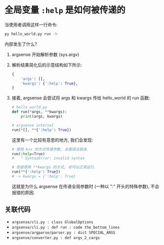 # 全局变量 `:help` 是如何被传递的

当使用者调用这样一行命令:

```sh
py hello_world.py run -h
```

内部发生了什么?

1. argsense 开始解析参数 (sys.argv)
2. 解析结果简化后的示意结构如下所示:

    ```py
    {
        'args': [],
        'kwargs': {':help': True},
    }
    ```

3. 接着, argsense 会尝试将 args 和 kwargs 传给 hello_world 的 run 函数:

    ```py
    # hello_world.py
    def run(*args, **kwargs):
        print(args, kwargs)

    # argsense internal
    run(*[], **{':help': True})
    ```

    这里有一个比较有意思的地方, 我们会发现:

    ```py
    # 使用 k=v 的方式传递参数, 会报语法错误.
    run(:help=True)
    #   ^ SyntaxError: invalid syntax

    # 但是使用 **kwargs 的方式, 却可以正常运行.
    run(**{':help': True})
    # -> kwargs = {':help': True}
    ```

    这就是为什么 argsense 在传递全局参数时 (一种以 ":" 开头的特殊参数), 不会报错的原因.

## 关联代码

- `argsense/cli.py : class GlobalOptions`
- `argsense/cli.py : def run : code the_bottom_lines`
- `argsense/argparse/parser.py : dict SPECIAL_ARGS`
- `argsense/converter.py : def args_2_cargs`
